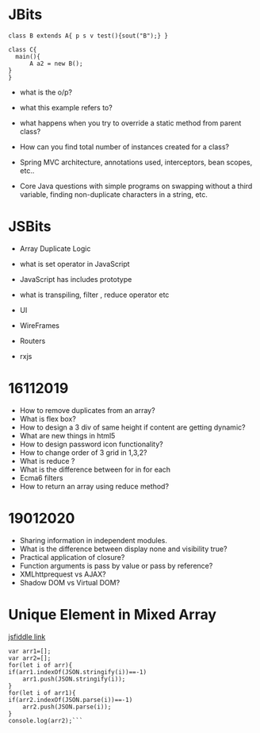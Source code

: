 # JBits

```class A{ p s v test(){sout("A");} }
class B extends A{ p s v test(){sout("B");} }

class C{
  main(){
      A a2 = new B();
}
}
```


* what is the o/p?

* what this example refers to?

* what happens when you try to override a static method from parent class?  

* How can you find total number of instances created for a class?  

* Spring MVC architecture, annotations used, interceptors, bean scopes, etc..

* Core Java questions with simple programs on swapping without a third variable, finding non-duplicate characters in a string, etc.


# JSBits


* Array Duplicate Logic 

* what is set operator in JavaScript

* JavaScript has includes prototype

* what is transpiling, filter , reduce operator etc 

* UI

* WireFrames

* Routers  

* rxjs


# 16112019

* How to remove duplicates from an array?
* What is flex box?
* How to design a 3 div of same height if content are getting dynamic?
* What are new things in html5
* How to design password icon functionality?
* How to change order of 3 grid in 1,3,2?
* What is reduce ?
* What is the difference between for in for each
* Ecma6 filters
* How to return an array using reduce method?



# 19012020
* Sharing information in independent modules.
* What is the difference between display none and visibility true?
* Practical application of closure?
* Function arguments is pass by value or pass by reference?
* XMLhttprequest vs AJAX?
* Shadow DOM vs Virtual DOM?






# Unique Element in Mixed Array

[jsfiddle link](https://jsfiddle.net/ruffthawts/03pdwvm2/1/)


```var arr=[1,2,"s","s",[1,3],2,[1,3]];
var arr1=[];
var arr2=[];
for(let i of arr){
if(arr1.indexOf(JSON.stringify(i))==-1)
	arr1.push(JSON.stringify(i));
}
for(let i of arr1){
if(arr2.indexOf(JSON.parse(i))==-1)
	arr2.push(JSON.parse(i));
}
console.log(arr2);```



